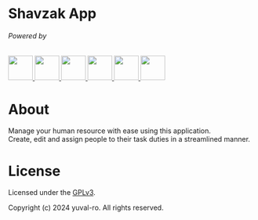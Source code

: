 # Shavzak App

<!-- {project logo}

<img src="./.github/assets/logo.png"/> -->

###### Powered by

<span>
    <a href="https://vitejs.dev/">
        <img src="https://skillicons.dev/icons?i=vite" height="50"/>
    </a>
    <a href="https://react.dev/">
        <img src="https://skillicons.dev/icons?i=react" height="50"/>
    </a>
    <a href="https://react-bootstrap.netlify.app/">
        <img src="https://skillicons.dev/icons?i=bootstrap" height="50"/>
    </a>
    <a href="https://www.electronjs.org/">
        <img src="https://skillicons.dev/icons?i=electron" height="50"/>
    </a>
    <a href="https://styled-components.com/">
        <img src="https://skillicons.dev/icons?i=styledcomponents" height="50"/>
    </a>
    <a href="https://pouchdb.com/">
        <img src="https://www.svgrepo.com/show/354203/pouchdb.svg" height="50"/>
    </a>
</span>

# About

Manage your human resource with ease using this application.  
Create, edit and assign people to their task duties in a streamlined manner.  

# License

Licensed under the [GPLv3](./LICENSE).

Copyright (c) 2024 yuval-ro. All rights reserved.
